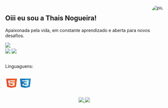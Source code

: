 
<img align="right" alt="pic" height="200" style="border-radius:80px;" src="https://i.ibb.co/JvzgTDr/ttmhgpz679-programmer-girl-medium-black-hair-with-her-cute-cat-9cf1ab57-9c99-4a67-a43d-5c5109925e51.png">



## Oiii eu sou a Thais Nogueira!

Apaixonada pela vida, em constante aprendizado e aberta para novos desafios.
 
  <a href="https://www.instagram.com/thaisnogueirab/" target="_blank"><img src="https://img.shields.io/badge/-Instagram-%23E4405F?style=for-the-badge&logo=instagram&logoColor=white" target="_blank"></a>	
  <a href="https://www.linkedin.com/in/thaisnogueirab/" target="_blank"><img src="https://img.shields.io/badge/-LinkedIn-%230077B5?style=for-the-badge&logo=linkedin&logoColor=white" target="_blank"></a> 
  <a href="https://www.behance.net/thaisnogueira5" target="_blank"><img src="https://img.shields.io/badge/-Behance-blue?style=for-the-badge&logo=behance&logoColor=white" target="_blank"></a> 
##

Linguaguens:
<div style="display: inline_block"><br>
  <img align="center" alt="HTML" height="30" width="40" src="https://raw.githubusercontent.com/devicons/devicon/master/icons/html5/html5-original.svg">
  <img align="center" alt="CSS" height="30" width="40" src="https://raw.githubusercontent.com/devicons/devicon/master/icons/css3/css3-original.svg">
  


##


<div align="center">
  <a href="https://github.com/ThaisNogueiraB">
  <img height="180em" src="https://github-readme-stats.vercel.app/api?username=ThaisNogueiraB&show_icons=true&theme=radical&include_all_commits=true&count_private=true"/>
  <img height="180em" src="https://github-readme-stats.vercel.app/api/top-langs/?username=ThaisNogueiraB&layout=compact&langs_count=7&theme=radical"/>
</div>





  
  ##
 
